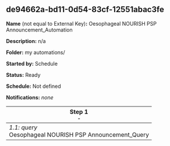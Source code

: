 ## de94662a-bd11-0d54-83cf-12551abac3fe

**Name** (not equal to External Key)**:** Oesophageal NOURISH PSP Announcement_Automation

**Description:** n/a

**Folder:** my automations/

**Started by:** Schedule

**Status:** Ready

**Schedule:** Not defined

**Notifications:** _none_


| Step 1<br>_<small>-</small>_ |
| --- |
| _1.1: query_<br>Oesophageal NOURISH PSP Announcement_Query |
